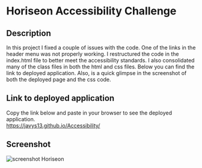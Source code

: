 # Horiseon Accessibility Challenge

## Description
In this project I fixed a couple of issues with the code. One of the links in the header menu was not properly working. I restructured the code in the index.html file to better meet the accessibility standards. I also consolidated many of the class files in both the html and css files. Below you can find the link to deployed application.
Also, is a quick glimpse in the screenshot of both the deployed page and the css code.

## Link to deployed application
Copy the link below and paste in your browser to see the deployed application. </br>
https://javys13.github.io/Accessibility/

## Screenshot
![screenshot Horiseon](https://user-images.githubusercontent.com/77760893/108029097-bf230480-6fe1-11eb-8860-6e5ad2b40c6f.png)
